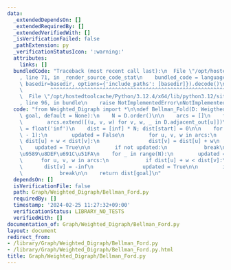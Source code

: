 ```yaml
---
data:
  _extendedDependsOn: []
  _extendedRequiredBy: []
  _extendedVerifiedWith: []
  _isVerificationFailed: false
  _pathExtension: py
  _verificationStatusIcon: ':warning:'
  attributes:
    links: []
  bundledCode: "Traceback (most recent call last):\n  File \"/opt/hostedtoolcache/Python/3.12.4/x64/lib/python3.12/site-packages/onlinejudge_verify/documentation/build.py\"\
    , line 71, in _render_source_code_stat\n    bundled_code = language.bundle(stat.path,\
    \ basedir=basedir, options={'include_paths': [basedir]}).decode()\n          \
    \         ^^^^^^^^^^^^^^^^^^^^^^^^^^^^^^^^^^^^^^^^^^^^^^^^^^^^^^^^^^^^^^^^^^^^^^^^^^^^^^^^^\n\
    \  File \"/opt/hostedtoolcache/Python/3.12.4/x64/lib/python3.12/site-packages/onlinejudge_verify/languages/python.py\"\
    , line 96, in bundle\n    raise NotImplementedError\nNotImplementedError\n"
  code: "from Weighted_Digraph import *\n\ndef Bellman_Fold(D: Weigthed_Digraph, start,\
    \ goal, default = None):\n    N = D.order()\n\n    arcs = []\n    for u in range(N):\n\
    \        arcs.extend([(u, v, w) for v, w, _ in D.adjacent_out[u]])\n\n    inf\
    \ = float('inf')\n    dist = [inf] * N; dist[start] = 0\n\n    for _ in range(N\
    \ - 1):\n        updated = False\n        for u, v, w in arcs:\n            if\
    \ dist[u] + w < dist[v]:\n                dist[v] = dist[u] + w\n            \
    \    updated = True\n\n        if not updated:\n            break\n\n    # \u8CA0\
    \u9589\u8DEF\u691C\u51FA\n    for _ in range(N):\n        updated = False\n  \
    \      for u, v, w in arcs:\n            if dist[u] + w < dist[v]:\n         \
    \       dist[v] = -inf\n                updated = True\n\n        if not updated:\n\
    \            break\n\n    return dist[goal]\n"
  dependsOn: []
  isVerificationFile: false
  path: Graph/Weighted_Digraph/Bellman_Ford.py
  requiredBy: []
  timestamp: '2024-02-25 11:27:32+09:00'
  verificationStatus: LIBRARY_NO_TESTS
  verifiedWith: []
documentation_of: Graph/Weighted_Digraph/Bellman_Ford.py
layout: document
redirect_from:
- /library/Graph/Weighted_Digraph/Bellman_Ford.py
- /library/Graph/Weighted_Digraph/Bellman_Ford.py.html
title: Graph/Weighted_Digraph/Bellman_Ford.py
---
```

